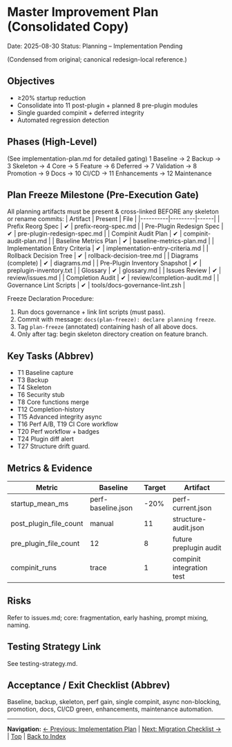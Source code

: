 # Master Improvement Plan (Consolidated Copy)
Date: 2025-08-30
Status: Planning – Implementation Pending

(Condensed from original; canonical redesign-local reference.)

## Objectives
- ≥20% startup reduction
- Consolidate into 11 post-plugin + planned 8 pre-plugin modules
- Single guarded compinit + deferred integrity
- Automated regression detection

## Phases (High-Level)
(See implementation-plan.md for detailed gating)
1 Baseline → 2 Backup → 3 Skeleton → 4 Core → 5 Feature → 6 Deferred → 7 Validation → 8 Promotion → 9 Docs → 10 CI/CD → 11 Enhancements → 12 Maintenance

## Plan Freeze Milestone (Pre-Execution Gate)
All planning artifacts must be present & cross-linked BEFORE any skeleton or rename commits:
| Artifact | Present | File |
|----------|---------|------|
| Prefix Reorg Spec | ✔ | prefix-reorg-spec.md |
| Pre-Plugin Redesign Spec | ✔ | pre-plugin-redesign-spec.md |
| Compinit Audit Plan | ✔ | compinit-audit-plan.md |
| Baseline Metrics Plan | ✔ | baseline-metrics-plan.md |
| Implementation Entry Criteria | ✔ | implementation-entry-criteria.md |
| Rollback Decision Tree | ✔ | rollback-decision-tree.md |
| Diagrams (complete) | ✔ | diagrams.md |
| Pre-Plugin Inventory Snapshot | ✔ | preplugin-inventory.txt |
| Glossary | ✔ | glossary.md |
| Issues Review | ✔ | review/issues.md |
| Completion Audit | ✔ | review/completion-audit.md |
| Governance Lint Scripts | ✔ | tools/docs-governance-lint.zsh |

Freeze Declaration Procedure:
1. Run docs governance + link lint scripts (must pass).
2. Commit with message: `docs(plan-freeze): declare planning freeze`.
3. Tag `plan-freeze` (annotated) containing hash of all above docs.
4. Only after tag: begin skeleton directory creation on feature branch.

## Key Tasks (Abbrev)
- T1 Baseline capture
- T3 Backup
- T4 Skeleton
- T6 Security stub
- T8 Core functions merge
- T12 Completion-history
- T15 Advanced integrity async
- T16 Perf A/B, T19 CI Core workflow
- T20 Perf workflow + badges
- T24 Plugin diff alert
- T27 Structure drift guard.

## Metrics & Evidence
| Metric | Baseline | Target | Artifact |
|--------|----------|--------|----------|
| startup_mean_ms | perf-baseline.json | -20% | perf-current.json |
| post_plugin_file_count | manual | 11 | structure-audit.json |
| pre_plugin_file_count | 12 | 8 | future preplugin audit |
| compinit_runs | trace | 1 | compinit integration test |

## Risks
Refer to issues.md; core: fragmentation, early hashing, prompt mixing, naming.

## Testing Strategy Link
See testing-strategy.md.

## Acceptance / Exit Checklist (Abbrev)
Baseline, backup, skeleton, perf gain, single compinit, async non-blocking, promotion, docs, CI/CD green, enhancements, maintenance automation.

---
**Navigation:** [← Previous: Implementation Plan](implementation-plan.md) | [Next: Migration Checklist →](migration-checklist.md) | [Top](#) | [Back to Index](../README.md)

